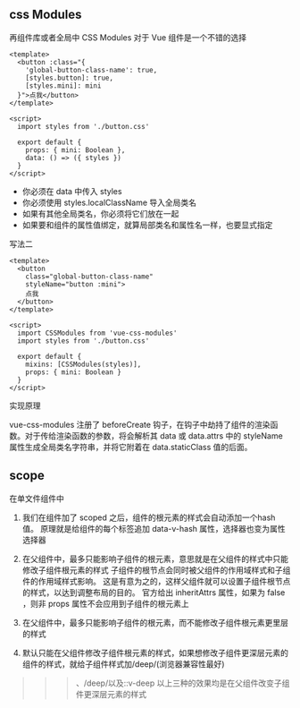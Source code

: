## css Modules
再组件库或者全局中
CSS Modules 对于 Vue 组件是一个不错的选择
```vue
<template>
  <button :class="{
    'global-button-class-name': true,
    [styles.button]: true,
    [styles.mini]: mini
  }">点我</button>
</template>
 
<script>
  import styles from './button.css'
 
  export default {
    props: { mini: Boolean },
    data: () => ({ styles })
  }
</script>
```
+ 你必须在 data 中传入 styles
+ 你必须使用 styles.localClassName 导入全局类名
+ 如果有其他全局类名，你必须将它们放在一起
+ 如果要和组件的属性值绑定，就算局部类名和属性名一样，也要显式指定



写法二

```vue
<template>
  <button
    class="global-button-class-name"
    styleName="button :mini">
    点我
  </button>
</template>
 
<script>
  import CSSModules from 'vue-css-modules'
  import styles from './button.css'
 
  export default {
    mixins: [CSSModules(styles)],
    props: { mini: Boolean }
  }
</script>
```
实现原理

vue-css-modules 注册了 beforeCreate 钩子，在钩子中劫持了组件的渲染函数。对于传给渲染函数的参数，将会解析其 data 或 data.attrs 中的 styleName 属性生成全局类名字符串，并将它附着在 data.staticClass 值的后面。

## scope
在单文件组件中
1. 我们在组件加了 scoped 之后，组件的根元素的样式会自动添加一个hash值。 
原理就是给组件的每个标签追加 data-v-hash 属性，选择器也变为属性选择器

1. 在父组件中，最多只能影响子组件的根元素，意思就是在父组件的样式中只能修改子组件根元素的样式
子组件的根节点会同时被父组件的作用域样式和子组件的作用域样式影响。
这是有意为之的，这样父组件就可以设置子组件根节点的样式，以达到调整布局的目的。
官方给出 inheritAttrs 属性，如果为 false ，则非 props 属性不会应用到子组件的根元素上



1. 在父组件中，最多只能影响子组件的根元素，而不能修改子组件根元素更里层的样式
1. 默认只能在父组件修改子组件根元素的样式，如果想修改子组件更深层元素的组件的样式，就给子组件样式加/deep/(浏览器兼容性最好)
>>>、/deep/以及::v-deep
以上三种的效果均是在父组件改变子组件更深层元素的样式

